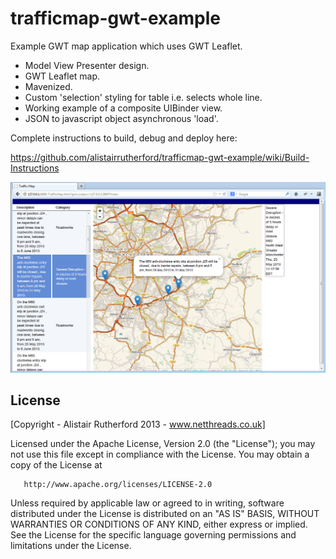 trafficmap-gwt-example
======================

Example GWT map application which uses GWT Leaflet.

- Model View Presenter design.
- GWT Leaflet map.
- Mavenized.
- Custom 'selection' styling for table i.e. selects whole line.
- Working example of a composite UIBinder view.
- JSON to javascript object asynchronous 'load'.

Complete instructions to build, debug and deploy here:

https://github.com/alistairrutherford/trafficmap-gwt-example/wiki/Build-Instructions

![Example](https://github.com/alistairrutherford/images/raw/master/trafficmap-gwt-example.png) 

License
--------
[Copyright - Alistair Rutherford 2013 - www.netthreads.co.uk]

Licensed under the Apache License, Version 2.0 (the "License");
   you may not use this file except in compliance with the License.
   You may obtain a copy of the License at

       http://www.apache.org/licenses/LICENSE-2.0

   Unless required by applicable law or agreed to in writing, software
   distributed under the License is distributed on an "AS IS" BASIS,
   WITHOUT WARRANTIES OR CONDITIONS OF ANY KIND, either express or implied.
   See the License for the specific language governing permissions and
   limitations under the License.


